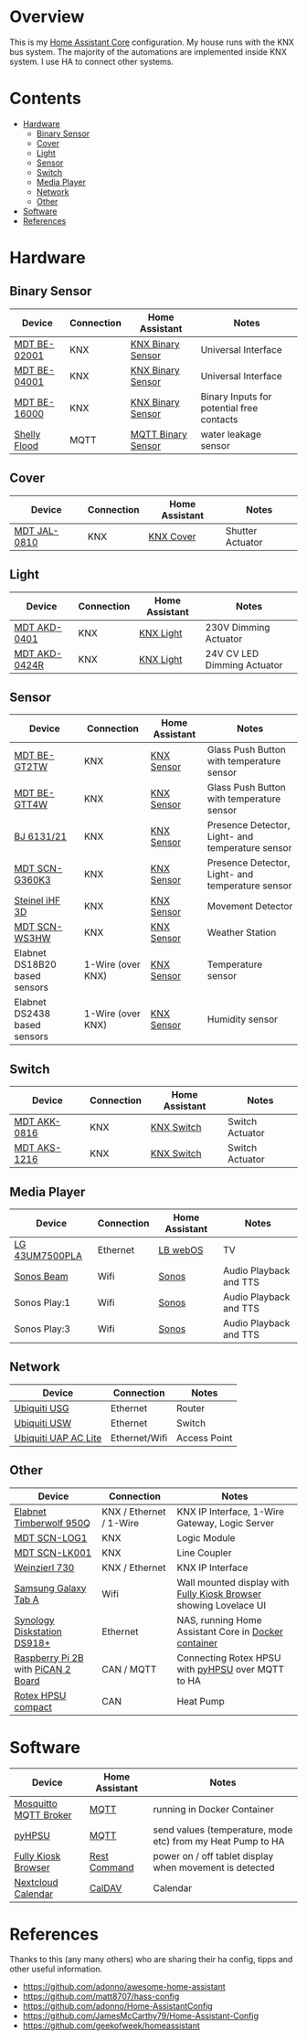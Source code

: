 # Overview
This is my [Home Assistant Core](https://home-assistant.io) configuration.
My house runs with the KNX bus system. The majority of the automations are implemented inside KNX system. I use HA to connect other systems.

# Contents
* [Hardware](#hardware)
  * [Binary Sensor](#binary_sensor)
  * [Cover](#cover)
  * [Light](#light)
  * [Sensor](#sensor)
  * [Switch](#switch)
  * [Media Player](#media_player)
  * [Network](#network)
  * [Other](#other)
* [Software](#software)
* [References](#references)

# <a name="hardware">Hardware</a>

## <a name="binary_sensor">Binary Sensor</a>
| Device  | Connection | Home Assistant | Notes |
| ------------- | ------------- | ------------- | ------------- |
| [MDT BE-02001](https://www.mdt.de/EN_Universal_Interface.html)| KNX | [KNX Binary Sensor](https://www.home-assistant.io/integrations/binary_sensor.knx/) | Universal Interface |
| [MDT BE-04001](https://www.mdt.de/EN_Universal_Interface.html)| KNX | [KNX Binary Sensor](https://www.home-assistant.io/integrations/binary_sensor.knx/) | Universal Interface |
| [MDT BE-16000](https://www.mdt.de/EN_Binary_Inputs.html)| KNX | [KNX Binary Sensor](https://www.home-assistant.io/integrations/binary_sensor.knx/) | Binary Inputs for potential free contacts |
| [Shelly Flood](https://shelly.cloud/shelly-flood-and-temperature-sensor-wifi-smart-home-automation/)| MQTT | [MQTT Binary Sensor](https://www.home-assistant.io/integrations/binary_sensor.mqtt/) | water leakage sensor |

## <a name="cover">Cover</a>
| Device  | Connection | Home Assistant | Notes |
| ------------- | ------------- | ------------- | ------------- |
| [MDT JAL-0810](https://www.mdt.de/EN_Shutter_Actuators.html)| KNX | [KNX Cover](https://www.home-assistant.io/integrations/cover.knx/) | Shutter Actuator |

## <a name="light">Light</a>
| Device  | Connection | Home Assistant | Notes |
| ------------- | ------------- | ------------- | ------------- |
| [MDT AKD-0401](https://www.mdt.de/EN_Dimming_Actuators.html)| KNX | [KNX Light](https://www.home-assistant.io/integrations/light.knx/) | 230V Dimming Actuator |
| [MDT AKD-0424R](https://www.mdt.de/EN_LED_Controller.html)| KNX | [KNX Light](https://www.home-assistant.io/integrations/light.knx/) | 24V CV LED Dimming Actuator |

## <a name="sensor">Sensor</a>
| Device  | Connection | Home Assistant | Notes |
| ------------- | ------------- | ------------- | ------------- |
| [MDT BE-GT2TW](https://www.mdt.de/EN_Glas_Push_Buttons_Smart.html)| KNX | [KNX Sensor](https://www.home-assistant.io/integrations/sensor.knx/) | Glass Push Button with temperature sensor |
| [MDT BE-GTT4W](https://www.mdt.de/EN_Glas_Push_Buttons.html)| KNX | [KNX Sensor](https://www.home-assistant.io/integrations/sensor.knx/) | Glass Push Button with temperature sensor |
| [BJ 6131/21](https://www.busch-jaeger.de/produktuebersicht?tx_nlbjproducts_catalog%5Baction%5D=show&tx_nlbjproducts_catalog%5BcatBjeProdukt%5D=4113&tx_nlbjproducts_catalog%5BcatStdArtikel%5D=3662&tx_nlbjproducts_catalog%5Bcontroller%5D=CatStdArtikel&cHash=c6f1cfea50e5e80ea9ce72c86ab42c8f)| KNX | [KNX Sensor](https://www.home-assistant.io/integrations/sensor.knx/) | Presence Detector, Light- and temperature sensor |
| [MDT SCN-G360K3](https://www.mdt.de/EN_Presence_Detectors.html)| KNX | [KNX Sensor](https://www.home-assistant.io/integrations/sensor.knx/) | Presence Detector, Light- and temperature sensor |
| [Steinel iHF 3D](https://www.steinel.de/en/trade-professional/sensors/knx/ihf-3d-knx-007607.html)| KNX | [KNX Sensor](https://www.home-assistant.io/integrations/sensor.knx/) | Movement Detector |
| [MDT SCN-WS3HW](https://www.mdt.de/EN_Weather_Station.html)| KNX | [KNX Sensor](https://www.home-assistant.io/integrations/sensor.knx/) | Weather Station |
| Elabnet DS18B20 based sensors | 1-Wire (over KNX)| [KNX Sensor](https://www.home-assistant.io/integrations/sensor.knx/) | Temperature sensor |
| Elabnet DS2438 based sensors | 1-Wire (over KNX) | [KNX Sensor](https://www.home-assistant.io/integrations/sensor.knx/) | Humidity sensor |

## <a name="switch">Switch</a>
| Device  | Connection | Home Assistant | Notes |
| ------------- | ------------- | ------------- | ------------- |
| [MDT AKK-0816](https://www.mdt.de/EN_Switch_Actuators_AKK.html)| KNX | [KNX Switch](https://www.home-assistant.io/integrations/switch.knx/) | Switch Actuator |
| [MDT AKS-1216](https://www.mdt.de/EN_Switch_Actuators_AKS.html)| KNX | [KNX Switch](https://www.home-assistant.io/integrations/switch.knx/) | Switch Actuator |

## <a name="media_player">Media Player</a>
| Device  | Connection | Home Assistant | Notes |
| ------------- | ------------- | ------------- | ------------- |
| [LG 43UM7500PLA](https://www.lg.com/uk/tvs/lg-43UM7500PLA) | Ethernet | [LB webOS](https://www.home-assistant.io/integrations/webostv/) | TV |
| [Sonos Beam](https://www.sonos.com/en-us/shop/beam.html) | Wifi | [Sonos](https://www.home-assistant.io/integrations/sonos/) | Audio Playback and TTS |
| Sonos Play:1 | Wifi | [Sonos](https://www.home-assistant.io/integrations/sonos/) | Audio Playback and TTS |
| Sonos Play:3 | Wifi | [Sonos](https://www.home-assistant.io/integrations/sonos/) | Audio Playback and TTS |

## <a name="network">Network</a>
| Device  | Connection | Notes |
| ------------- | ------------- | ------------- |
| [Ubiquiti USG](https://www.ui.com/unifi-routing/usg/)| Ethernet | Router |
| [Ubiquiti USW](https://www.ui.com/unifi-switching/unifi-switch-poe/)| Ethernet | Switch |
| [Ubiquiti UAP AC Lite](https://www.ui.com/unifi/unifi-ap-ac-lite/)| Ethernet/Wifi | Access Point |

## <a name="other">Other</a>
| Device  | Connection | Notes |
| ------------- | ------------- | ------------- |
| [Elabnet Timberwolf 950Q](https://shop.wiregate.de/aktion/multifunktionsgateway/timberwolf-hutschiene/timberwolf-server-950-art-nr-517.html) | KNX / Ethernet / 1-Wire | KNX IP Interface, 1-Wire Gateway, Logic Server |
| [MDT SCN-LOG1](https://www.mdt.de/EN_Logical_Module.html) | KNX | Logic Module |
| [MDT SCN-LK001](https://www.mdt.de/EN_Interfaces.html) | KNX | Line Coupler |
| [Weinzierl 730](https://www.weinzierl.de/index.php/en/all-knx/knx-devices-en/produktarchiv-en/knx-ip-interface-730-en) | KNX / Ethernet | KNX IP Interface |
| [Samsung Galaxy Tab A](https://www.samsung.com/uk/tablets/galaxy-tab-a-10-1-2016-t580/SM-T580NZKABTU/) | Wifi | Wall mounted display with [Fully Kiosk Browser](https://www.ozerov.de/fully-kiosk-browser/) showing Lovelace UI |
| [Synology Diskstation DS918+](https://www.synology.com/en-global/products/DS918+) | Ethernet | NAS, running Home Assistant Core in [Docker container](https://hub.docker.com/r/homeassistant/home-assistant) |
| [Raspberry Pi 2B](https://www.raspberrypi.org/products/raspberry-pi-2-model-b/) with [PiCAN 2 Board](http://skpang.co.uk/catalog/pican2-canbus-board-for-raspberry-pi-23-p-1475.html) | CAN / MQTT | Connecting Rotex HPSU with [pyHPSU](https://github.com/Spanni26/pyHPSU) over MQTT to HA |
| [Rotex HPSU compact](https://www.rotex-heating.com/products/heat-pump/air-to-water-heat-pump/hpsu-compact.html) | CAN | Heat Pump |


# <a name="software">Software</a>
| Device  | Home Assistant | Notes |
| ------------- | ------------- | ------------- |
| [Mosquitto MQTT Broker](https://mosquitto.org/) | [MQTT](https://www.home-assistant.io/integrations/mqtt/) | running in Docker Container |
| [pyHPSU](https://github.com/Spanni26/pyHPSU) | [MQTT](https://www.home-assistant.io/integrations/mqtt/) | send values (temperature, mode etc) from my Heat Pump to HA |
| [Fully Kiosk Browser](https://www.ozerov.de/fully-kiosk-browser/) | [Rest Command](https://www.home-assistant.io/integrations/rest_command/) | power on / off tablet display when movement is detected |
| [Nextcloud Calendar](https://nextcloud.com/) | [CalDAV](https://www.home-assistant.io/integrations/caldav/)| Calendar |


# <a name="references">References</a>
Thanks to this (any many others) who are sharing their ha config, tipps and other useful information.
* https://github.com/adonno/awesome-home-assistant
* https://github.com/matt8707/hass-config
* https://github.com/adonno/Home-AssistantConfig
* https://github.com/JamesMcCarthy79/Home-Assistant-Config
* https://github.com/geekofweek/homeassistant